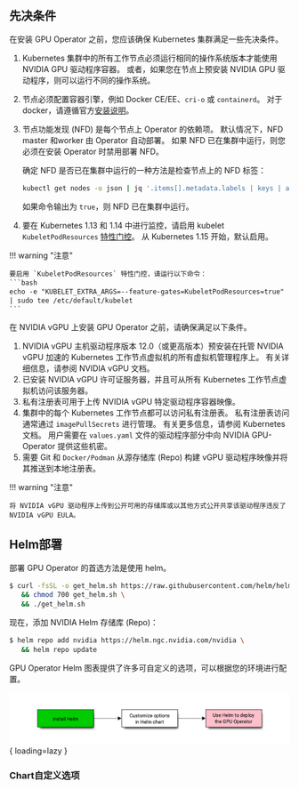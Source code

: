 
## 先决条件

在安装 GPU Operator 之前，您应该确保 Kubernetes 集群满足一些先决条件。

1. Kubernetes 集群中的所有工作节点必须运行相同的操作系统版本才能使用 NVIDIA GPU 驱动程序容器。 或者，如果您在节点上预安装 NVIDIA GPU 驱动程序，则可以运行不同的操作系统。
2. 节点必须配置容器引擎，例如 Docker CE/EE、`cri-o` 或 `containerd`。 对于 docker，请遵循官方[安装说明](https://docs.docker.com/engine/install/)。
3. 节点功能发现 (NFD) 是每个节点上 Operator 的依赖项。 默认情况下，NFD master 和worker 由 Operator 自动部署。 如果 NFD 已在集群中运行，则您必须在安装 Operator 时禁用部署 NFD。
    
    确定 NFD 是否已在集群中运行的一种方法是检查节点上的 NFD 标签：
    ```bash
    kubectl get nodes -o json | jq '.items[].metadata.labels | keys | any(startswith("feature.node.kubernetes.io"))'
    ```
    如果命令输出为 `true`，则 NFD 已在集群中运行。

4. 要在 Kubernetes 1.13 和 1.14 中进行监控，请启用 kubelet `KubeletPodResources` [特性门控](https://kubernetes.io/docs/reference/command-line-tools-reference/feature-gates/)。 从 Kubernetes 1.15 开始，默认启用。

!!! warning "注意"

    要启用 `KubeletPodResources` 特性门控，请运行以下命令： 
    ```bash
    echo -e "KUBELET_EXTRA_ARGS=--feature-gates=KubeletPodResources=true" | sudo tee /etc/default/kubelet
    ```

在 NVIDIA vGPU 上安装 GPU Operator 之前，请确保满足以下条件。

1. NVIDIA vGPU 主机驱动程序版本 12.0（或更高版本）预安装在托管 NVIDIA vGPU 加速的 Kubernetes 工作节点虚拟机的所有虚拟机管理程序上。 有关详细信息，请参阅 NVIDIA vGPU 文档。
2. 已安装 NVIDIA vGPU 许可证服务器，并且可从所有 Kubernetes 工作节点虚拟机访问该服务器。
3. 私有注册表可用于上传 NVIDIA vGPU 特定驱动程序容器映像。
4. 集群中的每个 Kubernetes 工作节点都可以访问私有注册表。 私有注册表访问通常通过 `imagePullSecrets` 进行管理。 有关更多信息，请参阅 Kubernetes 文档。 用户需要在 `values.yaml` 文件的驱动程序部分中向 NVIDIA GPU-Operator 提供这些机密。
5. 需要 Git 和 `Docker/Podman` 从源存储库 (Repo) 构建 vGPU 驱动程序映像并将其推送到本地注册表。

!!! warning "注意"

    将 NVIDIA vGPU 驱动程序上传到公开可用的存储库或以其他方式公开共享该驱动程序违反了 NVIDIA vGPU EULA。

## Helm部署

部署 GPU Operator 的首选方法是使用 helm。

```bash
$ curl -fsSL -o get_helm.sh https://raw.githubusercontent.com/helm/helm/master/scripts/get-helm-3 \
   && chmod 700 get_helm.sh \
   && ./get_helm.sh
```
现在，添加 NVIDIA Helm 存储库 (Repo)：
```bash
$ helm repo add nvidia https://helm.ngc.nvidia.com/nvidia \
   && helm repo update
```

GPU Operator Helm 图表提供了许多可自定义的选项，可以根据您的环境进行配置。

![](../../../assets/images/chart-flow.png){ loading=lazy }

### Chart自定义选项

